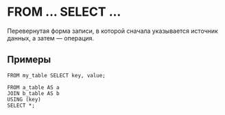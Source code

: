 # FROM ... SELECT ...

Перевернутая форма записи, в которой сначала указывается источник данных, а затем — операция.

## Примеры

```yql
FROM my_table SELECT key, value;
```

```yql
FROM a_table AS a
JOIN b_table AS b
USING (key)
SELECT *;
```